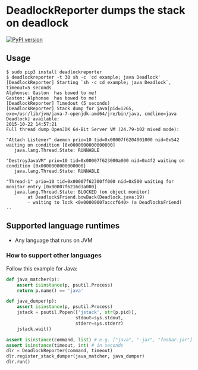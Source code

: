 # DeadlockReporter dumps the stack on deadlock

[![PyPI version](https://badge.fury.io/py/deadlockreporter.svg)](http://badge.fury.io/py/deadlockreporter)

## Usage

    $ sudo pip3 install deadlockreporter
    $ deadlockreporter -t 30 sh -c 'cd example; java Deadlock'
    [DeadlockReporter] Starting `sh -c cd example; java Deadlock`, timeout=5 seconds
    Alphonse: Gaston  has bowed to me!
    Gaston: Alphonse  has bowed to me!
    [DeadlockReporter] Timedout (5 seconds)
    [DeadlockReporter] Stack dump for java[pid=1265, exe=/usr/lib/jvm/java-7-openjdk-amd64/jre/bin/java, cmdline=java Deadlock] available:
    2015-10-22 14:57:21
    Full thread dump OpenJDK 64-Bit Server VM (24.79-b02 mixed mode):
    
    "Attach Listener" daemon prio=10 tid=0x00007f6204001000 nid=0x542 waiting on condition [0x0000000000000000]
       java.lang.Thread.State: RUNNABLE
    
    "DestroyJavaVM" prio=10 tid=0x00007f623000a000 nid=0x4f2 waiting on condition [0x0000000000000000]
       java.lang.Thread.State: RUNNABLE
    
    "Thread-1" prio=10 tid=0x00007f62300ff000 nid=0x500 waiting for monitor entry [0x00007f6216d3a000]
       java.lang.Thread.State: BLOCKED (on object monitor)
            at Deadlock$Friend.bowBack(Deadlock.java:19)
            - waiting to lock <0x00000007acccf640> (a Deadlock$Friend)
	..		

## Supported language runtimes
* Any language that runs on JVM

### How to support other languages
Follow this example for Java:
```python
def java_matcher(p):
	assert isinstance(p, psutil.Process)
	return p.name() == 'java'

def java_dumper(p):
	assert isinstance(p, psutil.Process)
	jstack = psutil.Popen(['jstack', str(p.pid)],
						  stdout=sys.stdout,
						  stderr=sys.stderr)
	jstack.wait()

assert isinstance(command, list) # e.g. ["java", "-jar", "foobar.jar"]
assert isinstance(timeout, int) # in seconds
dlr = DeadlockReporter(command, timeout)
dlr.register_stack_dumper(java_matcher, java_dumper)
dlr.run()
```
